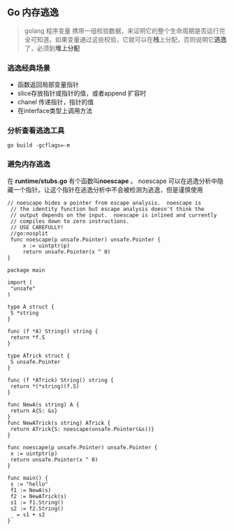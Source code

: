 ##  Go 内存逃逸

>golang 程序变量 携带一组校验数据，来证明它的整个生命周期是否运行完全可知道。如果变量通过这些校验，它就可以在**栈**上分配，否则说明它**逃逸**了，必须到**堆上分配**
### 逃逸经典场景
- 函数返回局部变量指针
- slice存放指针或指针的值，或者append 扩容时
- chanel 传递指针，指针的值
- 在interface类型上调用方法

### 分析查看逃逸工具
```
go build -gcflags=-m
```

### 避免内存逃逸
在 **runtime/stubs.go** 有个函数叫**noescape** 。 noescape 可以在逃逸分析中隐藏一个指针。让这个指针在逃逸分析中不会被检测为逃逸，但是谨慎使用
```
// noescape hides a pointer from escape analysis.  noescape is
 // the identity function but escape analysis doesn't think the
 // output depends on the input.  noescape is inlined and currently
 // compiles down to zero instructions.
 // USE CAREFULLY!
 //go:nosplit
 func noescape(p unsafe.Pointer) unsafe.Pointer {
     x := uintptr(p)
     return unsafe.Pointer(x ^ 0)
}

package main

import (
 "unsafe"
)

type A struct {
 S *string
}

func (f *A) String() string {
 return *f.S
}

type ATrick struct {
 S unsafe.Pointer
}

func (f *ATrick) String() string {
 return *(*string)(f.S)
}

func NewA(s string) A {
 return A{S: &s}
}
func NewATrick(s string) ATrick {
 return ATrick{S: noescape(unsafe.Pointer(&s))}
}

func noescape(p unsafe.Pointer) unsafe.Pointer {
 x := uintptr(p)
 return unsafe.Pointer(x ^ 0)
}

func main() {
 s := "hello"
 f1 := NewA(s)
 f2 := NewATrick(s)
 s1 := f1.String()
 s2 := f2.String()
 _ = s1 + s2
}
```
